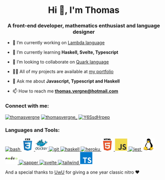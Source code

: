 <h1 align="center">Hi 👋, I'm Thomas</h1>
<h3 align="center">A front-end developer, mathematics enthusiast and language designer</h3>

- 🔭 I’m currently working on [Lambda language](https://github.com/lambda-language)

- 🌱 I’m currently learning **Haskell, Svelte, Typescript**

- 👯 I’m looking to collaborate on [Quark language](https://quark-lang.dev/)

- 👨‍💻 All of my projects are available at [my portfolio](https://thomasvergne.vercel.app)

- 💬 Ask me about **Javascript, Typescript and Haskell**

- 📫 How to reach me **thomas.vergne@hotmail.com**

<h3 align="left">Connect with me:</h3>
<p align="left">
<a href="https://dev.to/thomasvergne" target="blank"><img align="center" src="https://cdn.jsdelivr.net/npm/simple-icons@3.0.1/icons/dev-dot-to.svg" alt="thomasvergne" height="30" width="40" /></a>
<a href="https://twitter.com/thomasvergne_" target="blank"><img align="center" src="https://cdn.jsdelivr.net/npm/simple-icons@3.0.1/icons/twitter.svg" alt="thomasvergne_" height="30" width="40" /></a>
<a href="https://discord.gg/Y6SsdHrpep" target="blank"><img align="center" src="https://cdn.jsdelivr.net/npm/simple-icons@3.0.1/icons/discord.svg" alt="Y6SsdHrpep" height="30" width="40" /></a>
</p>

<h3 align="left">Languages and Tools:</h3>
<p align="left"> <a href="https://www.gnu.org/software/bash/" target="_blank"> <img src="https://www.vectorlogo.zone/logos/gnu_bash/gnu_bash-icon.svg" alt="bash" width="40" height="40"/> </a> <a href="https://www.w3schools.com/css/" target="_blank"> <img src="https://raw.githubusercontent.com/devicons/devicon/master/icons/css3/css3-original-wordmark.svg" alt="css3" width="40" height="40"/> </a> <a href="https://www.docker.com/" target="_blank"> <img src="https://raw.githubusercontent.com/devicons/devicon/master/icons/docker/docker-original-wordmark.svg" alt="docker" width="40" height="40"/> </a> <a href="https://git-scm.com/" target="_blank"> <img src="https://www.vectorlogo.zone/logos/git-scm/git-scm-icon.svg" alt="git" width="40" height="40"/> </a> <a href="https://www.haskell.org/" target="_blank"> <img src="https://upload.wikimedia.org/wikipedia/commons/1/1c/Haskell-Logo.svg" alt="haskell" width="40" height="40"/> </a> <a href="https://heroku.com" target="_blank"> <img src="https://www.vectorlogo.zone/logos/heroku/heroku-icon.svg" alt="heroku" width="40" height="40"/> </a> <a href="https://www.w3.org/html/" target="_blank"> <img src="https://raw.githubusercontent.com/devicons/devicon/master/icons/html5/html5-original-wordmark.svg" alt="html5" width="40" height="40"/> </a> <a href="https://developer.mozilla.org/en-US/docs/Web/JavaScript" target="_blank"> <img src="https://raw.githubusercontent.com/devicons/devicon/master/icons/javascript/javascript-original.svg" alt="javascript" width="40" height="40"/> </a> <a href="https://jestjs.io" target="_blank"> <img src="https://www.vectorlogo.zone/logos/jestjsio/jestjsio-icon.svg" alt="jest" width="40" height="40"/> </a> <a href="https://www.linux.org/" target="_blank"> <img src="https://raw.githubusercontent.com/devicons/devicon/master/icons/linux/linux-original.svg" alt="linux" width="40" height="40"/> </a> <a href="https://nodejs.org" target="_blank"> <img src="https://raw.githubusercontent.com/devicons/devicon/master/icons/nodejs/nodejs-original-wordmark.svg" alt="nodejs" width="40" height="40"/> </a> <a href="https://sapper.svelte.dev/" target="_blank"> <img src="https://raw.githubusercontent.com/bestofjs/bestofjs-webui/master/public/logos/sapper.svg" alt="sapper" width="40" height="40"/> </a> <a href="https://svelte.dev" target="_blank"> <img src="https://upload.wikimedia.org/wikipedia/commons/1/1b/Svelte_Logo.svg" alt="svelte" width="40" height="40"/> </a> <a href="https://tailwindcss.com/" target="_blank"> <img src="https://www.vectorlogo.zone/logos/tailwindcss/tailwindcss-icon.svg" alt="tailwind" width="40" height="40"/> </a> <a href="https://www.typescriptlang.org/" target="_blank"> <img src="https://raw.githubusercontent.com/devicons/devicon/master/icons/typescript/typescript-original.svg" alt="typescript" width="40" height="40"/> </a> </p>


And a special thanks to [UwU](https://github.com/UwUDev) for giving a one year classic nitro ❤
